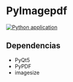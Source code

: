 # PyImagepdf

[![Python application](https://github.com/Jeff94sl/PyImagepdf/actions/workflows/python-app.yml/badge.svg)](https://github.com/Jeff94sl/PyImagepdf/actions/workflows/python-app.yml)
## Dependencias
- PyQt5
- PyPDF
- imagesize
